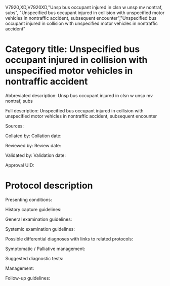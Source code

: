 V7920,XD,V7920XD,"Unsp bus occupant injured in clsn w unsp mv nontraf, subs", "Unspecified bus occupant injured in collision with unspecified motor vehicles in nontraffic accident, subsequent encounter","Unspecified bus occupant injured in collision with unspecified motor vehicles in nontraffic accident"
# Category title: Unspecified bus occupant injured in collision with unspecified motor vehicles in nontraffic accident

Abbreviated description: Unsp bus occupant injured in clsn w unsp mv nontraf, subs

Full description: Unspecified bus occupant injured in collision with unspecified motor vehicles in nontraffic accident, subsequent encounter

Sources:

Collated by:
Collation date:

Reviewed by:
Review date:

Validated by:
Validation date:

Approval UID:

# Protocol description

Presenting conditions:

History capture guidelines:

General examination guidelines:

Systemic examination guidelines:

Possible differential diagnoses with links to related protocols:

Symptomatic / Palliative management:

Suggested diagnostic tests:

Management:

Follow-up guidelines:
